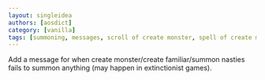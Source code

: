 ```yaml
---
layout: singleidea
authors: [aosdict]
category: [vanilla]
tags: [summoning, messages, scroll of create monster, spell of create monster, spell of create familiar, summon nasties]
---
```

Add a message for when create monster/create familiar/summon nasties fails to summon anything (may happen in extinctionist games).
